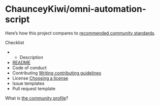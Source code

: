 # ChaunceyKiwi/omni-automation-script

Here’s how this project compares to [recommended community standards](https://opensource.guide/).

 Checklist

* * Description
* [README](blob/master/chaunceykiwi-omni-automation-script-3.md)
* Code of conduct
* Contributing [Writing contributing guidelines](https://docs.github.com/articles/setting-guidelines-for-repository-contributors/)
* License [Choosing a license](https://docs.github.com/articles/adding-a-license-to-a-repository/)
*  Issue templates
*  Pull request template

What is [the community profile](https://docs.github.com/articles/viewing-your-community-profile)?

